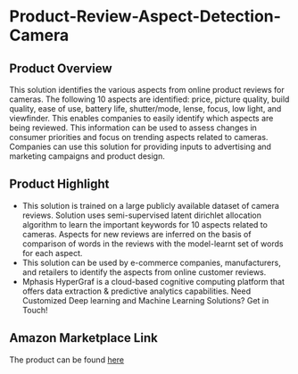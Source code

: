 # Product-Review-Aspect-Detection-Camera

## Product Overview

This solution identifies the various aspects from online product reviews for cameras. The following 10 aspects are identified: price, picture quality, build quality, ease of use, battery life, shutter/mode, lense, focus, low light, and viewfinder. This enables companies to easily identify which aspects are being reviewed. This information can be used to assess changes in consumer priorities and focus on trending aspects related to cameras. Companies can use this solution for providing inputs to advertising and marketing campaigns and product design.

## Product Highlight
* This solution is trained on a large publicly available dataset of camera reviews. Solution uses semi-supervised latent dirichlet allocation algorithm to learn the important keywords for 10 aspects related to cameras. Aspects for new reviews are inferred on the basis of comparison of words in the reviews with the model-learnt set of words for each aspect.
* This solution can be used by e-commerce companies, manufacturers, and retailers to identify the aspects from online customer reviews.
* Mphasis HyperGraf is a cloud-based cognitive computing platform that offers data extraction & predictive analytics capabilities. Need Customized Deep learning and Machine Learning Solutions? Get in Touch!

## Amazon Marketplace Link
The product can be found [here](https://aws.amazon.com/marketplace/)



